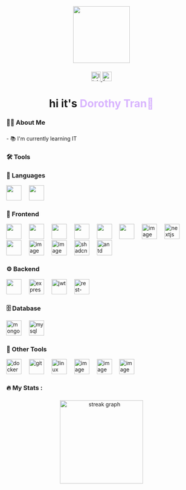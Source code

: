 <div align="center">
  <img height="150" src="https://taeluralexis.com/wp-content/uploads/2023/04/uqohmvsr0ilxd9wfb8bi.gif"  />
</div>

###

<div align="center">
  <a href="https://www.linkedin.com/in/thyy-mai-59823b29a">
    <img src="https://img.shields.io/static/v1?message=LinkedIn&logo=linkedin&label=&color=0077B5&logoColor=white&labelColor=&style=for-the-badge" height="25" alt="linkedin logo"  />
  </a>
  <a href="https://www.facebook.com/thy015/" target="_blank">
    <img src="https://img.shields.io/static/v1?message=Facebook&logo=facebook&label=&color=1877F2&logoColor=white&labelColor=&style=for-the-badge" height="25" alt="facebook logo"  />
  </a>
</div>

###

<h1 align="center">hi it's <span style="color: #D8B4FE;">Dorothy Tran👋</span></h1>

###

<h3 align="left">👩‍💻  About Me</h3>

###

<p align="left">- 📚 I'm currently learning IT</p>

###

<h3 align="left">🛠 Tools </h3>

###

### 🧠 Languages
<div align="left">
  <img src="https://cdn.jsdelivr.net/gh/devicons/devicon/icons/javascript/javascript-original.svg" height="40" />
  <img width="12" />
  <img src="https://cdn3d.iconscout.com/3d/free/thumb/free-typescript-3d-icon-7577992.png?f=webp" height="40" />
</div>

### 🎨 Frontend
<div align="left">
    <!-- HTML5 -->
  <img src="https://cdn.jsdelivr.net/gh/devicons/devicon/icons/html5/html5-original.svg" height="40" />
  <img width="12" />
  
  <!-- CSS3 -->
  <img src="https://cdn.jsdelivr.net/gh/devicons/devicon/icons/css3/css3-original.svg" height="40" />
  <img width="12" />
    <!-- Tailwind CSS -->
  <img src="https://cdn.jsdelivr.net/gh/devicons/devicon/icons/tailwindcss/tailwindcss-original-wordmark.svg" height="40" />
  <img width="12" />
  
  <!-- Sass -->
  <img src="https://cdn.worldvectorlogo.com/logos/sass-1.svg" height="40" />
  <img width="12" />
  <!-- React -->
  <img src="https://cdn.jsdelivr.net/gh/devicons/devicon/icons/react/react-original.svg" height="40" />
  <img width="12" />
 <img height="40" src="https://github.com/user-attachments/assets/30c2ad23-ba35-42af-a157-285ee8219e1a" />

  <img width="12" />
  
<img height="40" alt="image" src="https://github.com/user-attachments/assets/9519a86d-7310-44c2-af5a-2b99ed0e8464" />
  <img width="12" />


  <!-- Next.js -->
  <img src="https://miro.medium.com/v2/resize:fit:576/1*yqQpg5pkNNY2NCdcmqVstw.png" height="40" alt="nextjs logo" />
  <img width="12" />
  
  <!-- Redux -->
  <img src="https://cdn.jsdelivr.net/gh/devicons/devicon/icons/redux/redux-original.svg" height="40" />
  <img width="12" />
  
  <!-- React Hook Form -->
  <img height="40" alt="image" src="https://github.com/user-attachments/assets/6ede8bda-a6d9-4eb1-8503-6dcad338dd74" />
  <img width="12" />
  
  <!-- React Query -->
  <img height="40" alt="image" src="https://github.com/user-attachments/assets/006ba3f5-86bb-4e3a-9f48-fb1a06e676d7" />
  <img width="12" />
  
  <!-- ShadCN UI -->
  <img src="https://avatars.githubusercontent.com/u/139895814?s=200&v=4" height="40" alt="shadcn logo" />
  <img width="12" />
  
  <!-- Ant Design -->
  <img src="https://cdn.jsdelivr.net/gh/devicons/devicon/icons/antdesign/antdesign-original.svg" height="40" alt="antd logo" />
</div>

### ⚙️ Backend
<div align="left">
  <img src="https://cdn.jsdelivr.net/gh/devicons/devicon/icons/nodejs/nodejs-original.svg" height="40" />
  <img width="12" />
  
  <img alt="express" src="https://github.com/user-attachments/assets/0560b5e4-19fc-4e34-b3a5-c6920c749308" height="40" />
  <img width="12" />
  
  <img alt="jwt" src="https://github.com/user-attachments/assets/4b91b6ab-bf89-452e-b0a8-d6c6e18f5978" height="40"/>
  <img width="12" />
  
  <img alt="rest-api" src="https://github.com/user-attachments/assets/ac0e402e-c882-4a95-9587-9afbb4d1e842" height="40"/>
  <img width="12" />
  

  <!-- Add Express.js or NestJS here if needed -->
</div>

### 🗄️ Database
<div align="left">
  <img alt="mongodb" src="https://cdn.jsdelivr.net/gh/devicons/devicon/icons/mongodb/mongodb-original.svg" height="40" />
  <img width="12" />
  <img height="40" alt="mysql" src="https://github.com/user-attachments/assets/cee825c9-39f6-4fef-876e-c36e5f69b0d2" />
</div>

### 🔧 Other Tools
<div align="left">
  <img src="https://cdn.jsdelivr.net/gh/devicons/devicon/icons/docker/docker-plain-wordmark.svg" height="40" alt="docker"/>
  <img width="12" />
  <img src="https://cdn.jsdelivr.net/gh/devicons/devicon/icons/git/git-original.svg" height="40" alt="git"/>
  <img width="12" />
  <img src="https://cdn.jsdelivr.net/gh/devicons/devicon/icons/linux/linux-original.svg" height="40" alt="linux"/>
  <img width="12" />
  <img height="40" alt="image" src="https://github.com/user-attachments/assets/101f11f0-93cc-463c-ba12-3aa4e38a89b9" />
  <img width="12" />
  
<img height="40" alt="image" src="https://github.com/user-attachments/assets/cb14be6e-ba8f-46c0-840e-4acec8eaa8ba" />
  <img width="12" />
<img height="40" alt="image" src="https://github.com/user-attachments/assets/49ac8c07-2701-420e-a85d-90bcf62b01df" />
  <img width="12" />


</div>

###

<h3 align="left">🔥   My Stats :</h3>

###

<div align="center">
  <img src="https://streak-stats.demolab.com?user=thy015&locale=en&mode=daily&theme=dark&hide_border=false&border_radius=5&order=3" height="220" alt="streak graph"  />
</div>

###


###
